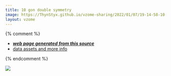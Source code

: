 ```yaml
---
title: 10 gon double symmetry
image: https://ThynStyx.github.io/vzome-sharing/2022/01/07/19-14-58-10-gon-double-symmetry/10-gon-double-symmetry.png
layout: vzome
---
```


{% comment %}
 - [***web page generated from this source***][post]
 - [data assets and more info][github]

[post]: <https://ThynStyx.github.io/vzome-sharing/2022/01/07/10-gon-double-symmetry-19-14-58.html>
[github]: <https://github.com/ThynStyx/vzome-sharing/tree/main/2022/01/07/19-14-58-10-gon-double-symmetry/>
{% endcomment %}

<vzome-viewer style="width: 100%; height: 65vh;"
       src="https://ThynStyx.github.io/vzome-sharing/2022/01/07/19-14-58-10-gon-double-symmetry/10-gon-double-symmetry.vZome" >
  <img src="https://ThynStyx.github.io/vzome-sharing/2022/01/07/19-14-58-10-gon-double-symmetry/10-gon-double-symmetry.png" />
</vzome-viewer>